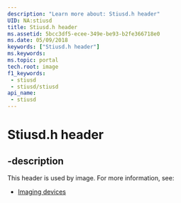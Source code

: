 ```yaml
---
description: "Learn more about: Stiusd.h header"
UID: NA:stiusd
title: Stiusd.h header
ms.assetid: 5bcc3df5-ecee-349e-be93-b2fe366718e0
ms.date: 05/09/2018
keywords: ["Stiusd.h header"]
ms.keywords: 
ms.topic: portal
tech.root: image
f1_keywords:
 - stiusd
 - stiusd/stiusd
api_name:
 - stiusd
---
```


# Stiusd.h header


## -description

This header is used by image. For more information, see:

- [Imaging devices](../_image/index.md)

